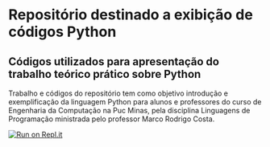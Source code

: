 # Repositório destinado a exibição de códigos Python 

## Códigos utilizados para apresentação do trabalho teórico prático sobre Python 

Trabalho e códigos do repositório tem como objetivo introdução e exemplificação da linguagem Python para alunos e professores do curso de Engenharia da Computação na Puc Minas, pela disciplina Linguagens de Programação ministrada pelo professor Marco Rodrigo Costa.

[![Run on Repl.it](https://repl.it/badge/github/piique/apresentacao-teorica-python)](https://repl.it/github/piique/apresentacao-teorica-python)
